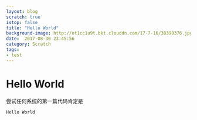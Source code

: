 ```yaml
---
layout: blog
scratch: true
istop: false
title: "Hello World"
background-image: http://ot1cc1u9t.bkt.clouddn.com/17-7-16/38390376.jpg
date:  2017-08-30 23:45:56
category: Scratch
tags:
- test
---
```


# Hello World
尝试任何系统的第一篇代码肯定是

```
Hello World
```
